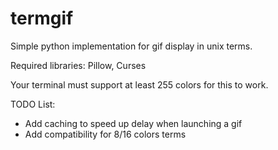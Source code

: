 # termgif

Simple python implementation for gif display in unix terms.

Required libraries: Pillow, Curses

Your terminal must support at least 255 colors for this to work.

TODO List:
-  Add caching to speed up delay when launching a gif
-  Add compatibility for 8/16 colors terms
